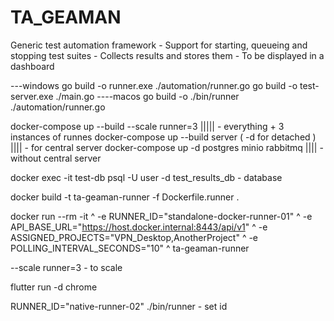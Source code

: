 # TA_GEAMAN
Generic test automation framework - Support for starting, queueing and stopping test suites - Collects results and stores them - To be displayed in a dashboard 



---windows
go build -o runner.exe ./automation/runner.go
go build -o test-server.exe ./main.go
----macos
go build -o ./bin/runner ./automation/runner.go

docker-compose up --build --scale runner=3 ||||| - everything + 3 instances of runnes 
docker-compose up --build server ( -d for detached ) ||||  - for central server
docker-compose up -d postgres minio rabbitmq ||||  -without central server 

docker exec -it test-db psql -U user -d test_results_db - database 


docker build -t ta-geaman-runner -f Dockerfile.runner .

docker run --rm -it ^
  -e RUNNER_ID="standalone-docker-runner-01" ^
  -e API_BASE_URL="https://host.docker.internal:8443/api/v1" ^
  -e ASSIGNED_PROJECTS="VPN_Desktop,AnotherProject" ^
  -e POLLING_INTERVAL_SECONDS="10" ^
  ta-geaman-runner


 --scale runner=3 - to scale


 flutter run -d chrome 


 RUNNER_ID="native-runner-02" ./bin/runner    - set id 
